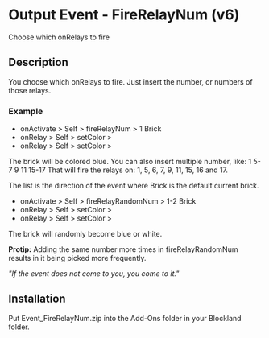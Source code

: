 # Output Event - FireRelayNum (v6)
Choose which onRelays to fire

## Description
You choose which onRelays to fire. Just insert the number, or numbers of those relays.

### Example

* onActivate > Self > fireRelayNum > 1 Brick
* onRelay > Self > setColor > <blue>
* onRelay > Self > setColor > <white>

The brick will be colored blue.
You can also insert multiple number, like: 1 5-7 9 11 15-17
That will fire the relays on: 1, 5, 6, 7, 9, 11, 15, 16 and 17.

The list is the direction of the event where Brick is the default current brick.

* onActivate > Self > fireRelayRandomNum > 1-2 Brick
* onRelay > Self > setColor > <blue>
* onRelay > Self > setColor > <white>

The brick will randomly become blue or white.

**Protip:** Adding the same number more times in fireRelayRandomNum results in it being picked more frequently.

*"If the event does not come to you, you come to it."*

## Installation
Put Event_FireRelayNum.zip into the Add-Ons folder in your Blockland folder.